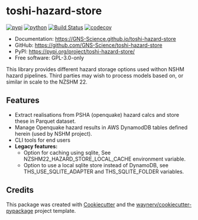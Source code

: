 # toshi-hazard-store


[![pypi](https://img.shields.io/pypi/v/toshi-hazard-store.svg)](https://pypi.org/project/toshi-hazard-store/)
[![python](https://img.shields.io/pypi/pyversions/toshi-hazard-store.svg)](https://pypi.org/project/toshi-hazard-store/)
[![Build Status](https://github.com/GNS-Science/toshi-hazard-store/actions/workflows/dev.yml/badge.svg)](https://github.com/GNS-Science/toshi-hazard-store/actions/workflows/dev.yml)
[![codecov](https://codecov.io/gh/GNS-Science/toshi-hazard-store/branch/main/graphs/badge.svg)](https://codecov.io/github/GNS-Science/toshi-hazard-store)


* Documentation: <https://GNS-Science.github.io/toshi-hazard-store>
* GitHub: <https://github.com/GNS-Science/toshi-hazard-store>
* PyPI: <https://pypi.org/project/toshi-hazard-store/>
* Free software: GPL-3.0-only


This library provides different hazard storage options used withon NSHM hazard pipelines. Third parties may wish to
process models based on, or similar in scale to the NZSHM 22.

## Features

* Extract realisations from PSHA (openquake) hazard calcs and store these in Parquet dataset.
* Manage Openquake hazard results in AWS DynamodDB tables defined herein (used by NSHM project).
* CLI tools for end users
* **Legacy features:**
	* Option for caching using sqlite, See NZSHM22_HAZARD_STORE_LOCAL_CACHE environment variable.
	* Option to use a local sqlite store instead of DynamoDB, see THS_USE_SQLITE_ADAPTER and THS_SQLITE_FOLDER variables.

## Credits

This package was created with [Cookiecutter](https://github.com/audreyr/cookiecutter) and the [waynerv/cookiecutter-pypackage](https://github.com/waynerv/cookiecutter-pypackage) project template.
